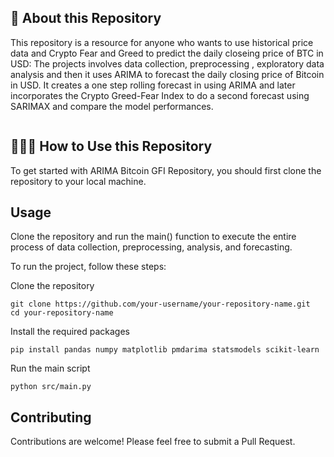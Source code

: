 ## 📑  About this Repository
This repository is a resource for anyone who wants to use historical price data and Crypto Fear and Greed to predict the daily closeing price of BTC in USD:  The projects involves data collection, preprocessing , exploratory data analysis and then it uses ARIMA to forecast the daily closing price of Bitcoin in USD.  It creates a one step rolling forecast in using ARIMA and later incorporates the Crypto Greed-Fear Index to do a second forecast using SARIMAX and compare the model performances.

<p align="center">
  <img src="utils/img/my_character.png" alt="" style="display: block; margin: auto;" />
</p>

## 🧑🏻‍💻 How to Use this Repository
To get started with ARIMA Bitcoin GFI Repository, you should first clone the repository to your local machine. 

## Usage
Clone the repository and run the main() function to execute the entire process of data collection, preprocessing, analysis, and forecasting.

To run the project, follow these steps:

Clone the repository
```
git clone https://github.com/your-username/your-repository-name.git
cd your-repository-name
```
Install the required packages
```
pip install pandas numpy matplotlib pmdarima statsmodels scikit-learn
```
Run the main script
```
python src/main.py
```

## Contributing
Contributions are welcome! Please feel free to submit a Pull Request.



